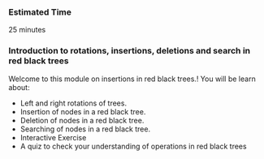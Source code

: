 ### Estimated Time

25 minutes

### Introduction to rotations, insertions, deletions and search in red black trees

Welcome to this module on insertions in red black trees.! You will be learn about: 

  -  Left and right rotations of trees.
  -  Insertion of nodes in a red black tree.
  -  Deletion of nodes in a red black tree.
  -  Searching of nodes in a red black tree.
  -  Interactive Exercise
  -  A quiz to check your understanding of operations in red black trees

